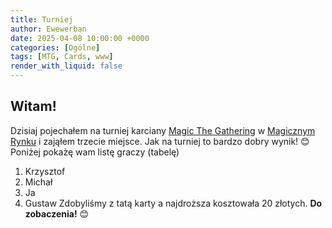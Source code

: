 ```yaml
---
title: Turniej
author: Ewewerban
date: 2025-04-08 10:00:00 +0000
categories: [Ogólne]
tags: [MTG, Cards, www]
render_with_liquid: false
---
```

## Witam!
Dzisiaj pojechałem na turniej karciany [Magic The Gathering](https://magic.wizards.com/en) w [Magicznym Rynku](https://magicznyrynek.pl/) i zająłem trzecie miejsce.
Jak na turniej to bardzo dobry wynik! 😊
Poniżej pokażę wam listę graczy (tabelę)
1. Krzysztof
2. Michał
3. Ja
4. Gustaw
Zdobyliśmy z tatą karty a najdroższa kosztowała 20 złotych.
**Do zobaczenia!** 😊
